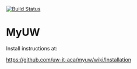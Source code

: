 [![Build Status](https://api.travis-ci.org/uw-it-aca/myuw.svg?branch=master)](https://travis-ci.org/uw-it-aca/myuw)

MyUW
====

Install instructions at:

https://github.com/uw-it-aca/myuw/wiki/Installation

